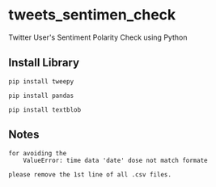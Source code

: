 # tweets_sentimen_check
Twitter User's Sentiment Polarity Check using Python


## Install Library

	pip install tweepy

	pip install pandas

	pip install textblob

## Notes
	
	for avoiding the 
		ValueError: time data 'date' dose not match formate

	please remove the 1st line of all .csv files.

